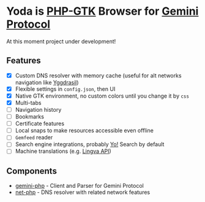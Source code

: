 # Yoda is [PHP-GTK](https://github.com/scorninpc/php-gtk3) Browser for [Gemini Protocol](https://geminiprotocol.net)

At this moment project under development!

## Features

* [x] Custom DNS resolver with memory cache (useful for alt networks navigation like [Yggdrasil](https://github.com/yggdrasil-network/yggdrasil-go))
* [x] Flexible settings in `config.json`, then UI
* [x] Native GTK environment, no custom colors until you change it by `css`
* [x] Multi-tabs
* [ ] Navigation history
* [ ] Bookmarks
* [ ] Certificate features
* [ ] Local snaps to make resources accessible even offline
* [ ] `Gemfeed` reader
* [ ] Search engine integrations, probably [Yo!](https://github.com/YGGverse/Yo/tree/gemini) Search by default
* [ ] Machine translations (e.g. [Lingva API](https://github.com/thedaviddelta/lingva-translate))

## Components

* [gemini-php](https://github.com/YGGverse/gemini-php) - Client and Parser for Gemini Protocol
* [net-php](https://github.com/YGGverse/net-php) - DNS resolver with related network features